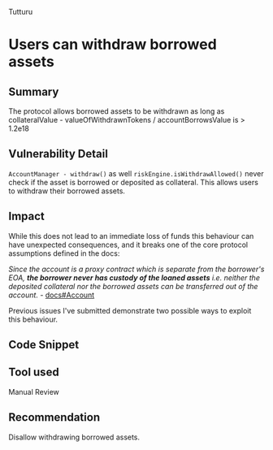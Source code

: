 Tutturu
# Users can withdraw borrowed assets

## Summary
The protocol allows borrowed assets to be withdrawn as long as collateralValue - valueOfWithdrawnTokens / accountBorrowsValue is > 1.2e18

## Vulnerability Detail
 ```AccountManager - withdraw()``` as well ```riskEngine.isWithdrawAllowed()``` never check if the asset is borrowed or deposited as collateral. This allows users to withdraw their borrowed assets.

## Impact
While this does not lead to an immediate loss of funds this behaviour can have unexpected consequences, and it breaks one of the core protocol assumptions defined in the docs:

*Since the account is a proxy contract which is separate from the borrower's EOA, **the borrower never has custody of the loaned assets** i.e. neither the deposited collateral nor the borrowed assets can be transferred out of the account.* -  [docs#Account](https://docs.sentiment.xyz/core-concepts/account)

Previous issues I've submitted demonstrate two possible ways to exploit this behaviour.

## Code Snippet

## Tool used

Manual Review

## Recommendation

Disallow withdrawing borrowed assets.
